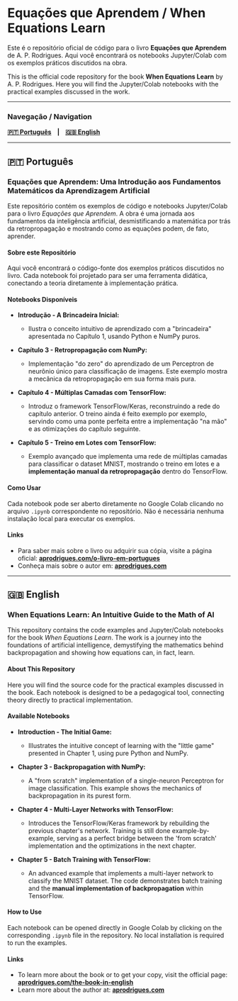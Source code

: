 # Equações que Aprendem / When Equations Learn

Este é o repositório oficial de código para o livro **Equações que Aprendem** de A. P. Rodrigues. Aqui você encontrará os notebooks Jupyter/Colab com os exemplos práticos discutidos na obra.

This is the official code repository for the book **When Equations Learn** by A. P. Rodrigues. Here you will find the Jupyter/Colab notebooks with the practical examples discussed in the work.

---

### Navegação / Navigation

**[🇵🇹 Português](#português) &nbsp;&nbsp;&nbsp;|&nbsp;&nbsp;&nbsp; [🇬🇧 English](#english)**

---

## 🇵🇹 Português

### Equações que Aprendem: Uma Introdução aos Fundamentos Matemáticos da Aprendizagem Artificial

Este repositório contém os exemplos de código e notebooks Jupyter/Colab para o livro *Equações que Aprendem*. A obra é uma jornada aos fundamentos da inteligência artificial, desmistificando a matemática por trás da retropropagação e mostrando como as equações podem, de fato, aprender.

#### Sobre este Repositório

Aqui você encontrará o código-fonte dos exemplos práticos discutidos no livro. Cada notebook foi projetado para ser uma ferramenta didática, conectando a teoria diretamente à implementação prática.

#### Notebooks Disponíveis

* **Introdução - A Brincadeira Inicial:**
    * Ilustra o conceito intuitivo de aprendizado com a "brincadeira" apresentada no Capítulo 1, usando Python e NumPy puros.

* **Capítulo 3 - Retropropagação com NumPy:**
    * Implementação "do zero" do aprendizado de um Perceptron de neurônio único para classificação de imagens. Este exemplo mostra a mecânica da retropropagação em sua forma mais pura.

* **Capítulo 4 - Múltiplas Camadas com TensorFlow:**
    * Introduz o framework TensorFlow/Keras, reconstruindo a rede do capítulo anterior. O treino ainda é feito exemplo por exemplo, servindo como uma ponte perfeita entre a implementação "na mão" e as otimizações do capítulo seguinte.

* **Capítulo 5 - Treino em Lotes com TensorFlow:**
    * Exemplo avançado que implementa uma rede de múltiplas camadas para classificar o dataset MNIST, mostrando o treino em lotes e a **implementação manual da retropropagação** dentro do TensorFlow.

#### Como Usar

Cada notebook pode ser aberto diretamente no Google Colab clicando no arquivo `.ipynb` correspondente no repositório. Não é necessária nenhuma instalação local para executar os exemplos.

#### Links

* Para saber mais sobre o livro ou adquirir sua cópia, visite a página oficial: **[aprodrigues.com/o-livro-em-portugues](https://aprodrigues.com/o-livro-em-portugues)**
* Conheça mais sobre o autor em: **[aprodrigues.com](https://aprodrigues.com)**

---

## 🇬🇧 English

### When Equations Learn: An Intuitive Guide to the Math of AI

This repository contains the code examples and Jupyter/Colab notebooks for the book *When Equations Learn*. The work is a journey into the foundations of artificial intelligence, demystifying the mathematics behind backpropagation and showing how equations can, in fact, learn.

#### About This Repository

Here you will find the source code for the practical examples discussed in the book. Each notebook is designed to be a pedagogical tool, connecting theory directly to practical implementation.

#### Available Notebooks

* **Introduction - The Initial Game:**
    * Illustrates the intuitive concept of learning with the "little game" presented in Chapter 1, using pure Python and NumPy.

* **Chapter 3 - Backpropagation with NumPy:**
    * A "from scratch" implementation of a single-neuron Perceptron for image classification. This example shows the mechanics of backpropagation in its purest form.

* **Chapter 4 - Multi-Layer Networks with TensorFlow:**
    * Introduces the TensorFlow/Keras framework by rebuilding the previous chapter's network. Training is still done example-by-example, serving as a perfect bridge between the 'from scratch' implementation and the optimizations in the next chapter.

* **Chapter 5 - Batch Training with TensorFlow:**
    * An advanced example that implements a multi-layer network to classify the MNIST dataset. The code demonstrates batch training and the **manual implementation of backpropagation** within TensorFlow.

#### How to Use

Each notebook can be opened directly in Google Colab by clicking on the corresponding `.ipynb` file in the repository. No local installation is required to run the examples.

#### Links

* To learn more about the book or to get your copy, visit the official page: **[aprodrigues.com/the-book-in-english](https://aprodrigues.com/the-book-in-english)**
* Learn more about the author at: **[aprodrigues.com](https://aprodrigues.com)**